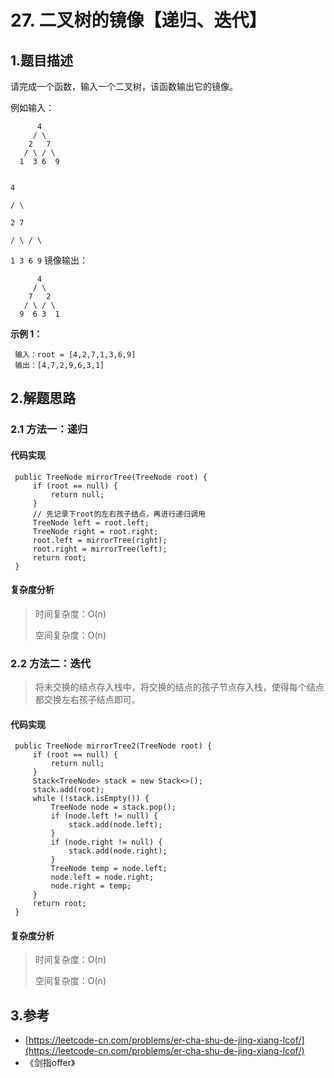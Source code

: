 # 27. 二叉树的镜像【递归、迭代】

## 1.题目描述

请完成一个函数，输入一个二叉树，该函数输出它的镜像。

例如输入：

```text
      4
     / \
    2   7
   / \ / \
  1  3 6  9
  
```

 `4`

 `/ \`

 `2 7`

 `/ \ / \`

 `1 3 6 9` 镜像输出：

```text
      4
     / \
    7   2
   / \ / \
  9  6 3  1
```

**示例 1：**

```text
 输入：root = [4,2,7,1,3,6,9]
 输出：[4,7,2,9,6,3,1]
```

## 2.解题思路

### 2.1 方法一：递归

#### 代码实现

```text
 public TreeNode mirrorTree(TreeNode root) {
     if (root == null) {
         return null;
     }
     // 先记录下root的左右孩子结点，再进行递归调用
     TreeNode left = root.left;
     TreeNode right = root.right;
     root.left = mirrorTree(right);
     root.right = mirrorTree(left);
     return root;
 }
```

#### 复杂度分析

> 时间复杂度：O\(n\)
>
> 空间复杂度：O\(n\)

### 2.2 方法二：迭代

> 将未交换的结点存入栈中，将交换的结点的孩子节点存入栈，使得每个结点都交换左右孩子结点即可。

#### 代码实现

```text
 public TreeNode mirrorTree2(TreeNode root) {
     if (root == null) {
         return null;
     }
     Stack<TreeNode> stack = new Stack<>();
     stack.add(root);
     while (!stack.isEmpty()) {
         TreeNode node = stack.pop();
         if (node.left != null) {
             stack.add(node.left);
         }
         if (node.right != null) {
             stack.add(node.right);
         }
         TreeNode temp = node.left;
         node.left = node.right;
         node.right = temp;
     }
     return root;
 }
```

#### 复杂度分析

> 时间复杂度：O\(n\)
>
> 空间复杂度：O\(n\)

## 3.参考

* [https://leetcode-cn.com/problems/er-cha-shu-de-jing-xiang-lcof/](https://leetcode-cn.com/problems/er-cha-shu-de-jing-xiang-lcof/)
* 《剑指offer》

